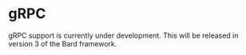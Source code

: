 # gRPC

gRPC support is currently under development. This will be released in version 3 of the Bard framework.

